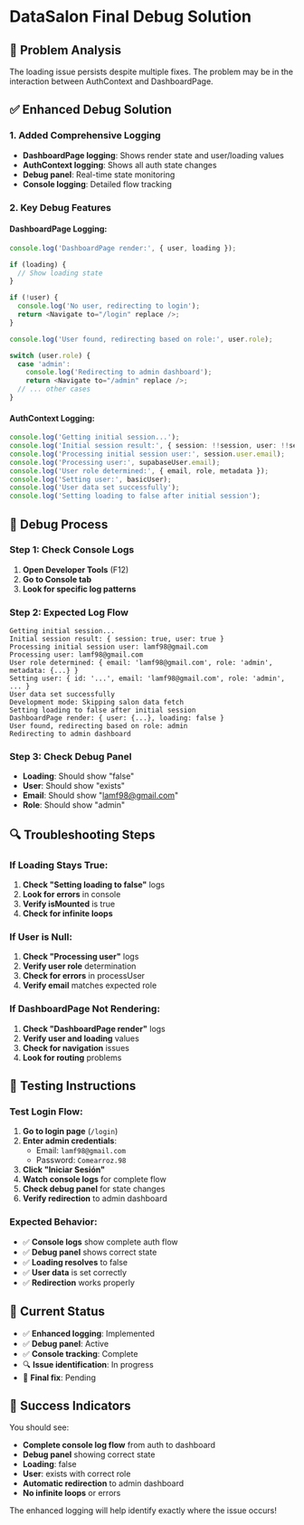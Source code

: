 # DataSalon Final Debug Solution

## 🚨 Problem Analysis

The loading issue persists despite multiple fixes. The problem may be in the interaction between AuthContext and DashboardPage.

## ✅ Enhanced Debug Solution

### 1. Added Comprehensive Logging
- **DashboardPage logging**: Shows render state and user/loading values
- **AuthContext logging**: Shows all auth state changes
- **Debug panel**: Real-time state monitoring
- **Console logging**: Detailed flow tracking

### 2. Key Debug Features

#### **DashboardPage Logging:**
```typescript
console.log('DashboardPage render:', { user, loading });

if (loading) {
  // Show loading state
}

if (!user) {
  console.log('No user, redirecting to login');
  return <Navigate to="/login" replace />;
}

console.log('User found, redirecting based on role:', user.role);

switch (user.role) {
  case 'admin':
    console.log('Redirecting to admin dashboard');
    return <Navigate to="/admin" replace />;
  // ... other cases
}
```

#### **AuthContext Logging:**
```typescript
console.log('Getting initial session...');
console.log('Initial session result:', { session: !!session, user: !!session?.user });
console.log('Processing initial session user:', session.user.email);
console.log('Processing user:', supabaseUser.email);
console.log('User role determined:', { email, role, metadata });
console.log('Setting user:', basicUser);
console.log('User data set successfully');
console.log('Setting loading to false after initial session');
```

## 🎯 Debug Process

### **Step 1: Check Console Logs**
1. **Open Developer Tools** (F12)
2. **Go to Console tab**
3. **Look for specific log patterns**

### **Step 2: Expected Log Flow**
```
Getting initial session...
Initial session result: { session: true, user: true }
Processing initial session user: lamf98@gmail.com
Processing user: lamf98@gmail.com
User role determined: { email: 'lamf98@gmail.com', role: 'admin', metadata: {...} }
Setting user: { id: '...', email: 'lamf98@gmail.com', role: 'admin', ... }
User data set successfully
Development mode: Skipping salon data fetch
Setting loading to false after initial session
DashboardPage render: { user: {...}, loading: false }
User found, redirecting based on role: admin
Redirecting to admin dashboard
```

### **Step 3: Check Debug Panel**
- **Loading**: Should show "false"
- **User**: Should show "exists"
- **Email**: Should show "lamf98@gmail.com"
- **Role**: Should show "admin"

## 🔍 Troubleshooting Steps

### **If Loading Stays True:**
1. **Check "Setting loading to false"** logs
2. **Look for errors** in console
3. **Verify isMounted** is true
4. **Check for infinite loops**

### **If User is Null:**
1. **Check "Processing user"** logs
2. **Verify user role** determination
3. **Check for errors** in processUser
4. **Verify email** matches expected role

### **If DashboardPage Not Rendering:**
1. **Check "DashboardPage render"** logs
2. **Verify user and loading** values
3. **Check for navigation** issues
4. **Look for routing** problems

## 🚀 Testing Instructions

### **Test Login Flow:**
1. **Go to login page** (`/login`)
2. **Enter admin credentials**:
   - Email: `lamf98@gmail.com`
   - Password: `Comearroz.98`
3. **Click "Iniciar Sesión"**
4. **Watch console logs** for complete flow
5. **Check debug panel** for state changes
6. **Verify redirection** to admin dashboard

### **Expected Behavior:**
- ✅ **Console logs** show complete auth flow
- ✅ **Debug panel** shows correct state
- ✅ **Loading resolves** to false
- ✅ **User data** is set correctly
- ✅ **Redirection** works properly

## 📝 Current Status

- ✅ **Enhanced logging**: Implemented
- ✅ **Debug panel**: Active
- ✅ **Console tracking**: Complete
- 🔍 **Issue identification**: In progress
- 🔧 **Final fix**: Pending

## 🎉 Success Indicators

You should see:
- **Complete console log flow** from auth to dashboard
- **Debug panel** showing correct state
- **Loading**: false
- **User**: exists with correct role
- **Automatic redirection** to admin dashboard
- **No infinite loops** or errors

The enhanced logging will help identify exactly where the issue occurs!
